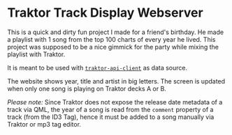 # Traktor Track Display Webserver

This is a quick and dirty fun project I made for a friend's birthday. He made a playlist with 1 song from the top 100 charts of every year he lived. This project was supposed to be a nice gimmick for the party while mixing the playlist with Traktor.

It is meant to be used with [`traktor-api-client`](https://github.com/ErikMinekus/traktor-api-client) as data source.

The website shows year, title and artist in big letters. The screen is updated when only one song is playing on Traktor decks A or B.

*Please note:* Since Traktor does not expose the release date metadata of a track via QML, the year of a song is read from the `comment` property of a track (from the ID3 Tag), hence it must be added to a song manually via Traktor or mp3 tag editor.